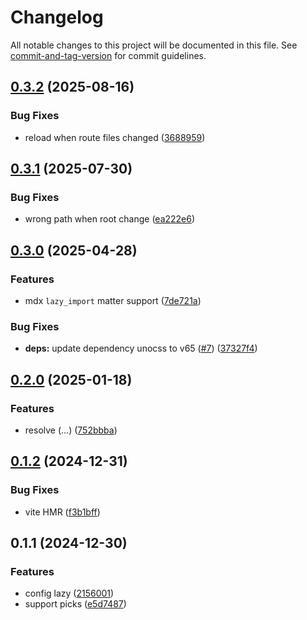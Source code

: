 # Changelog

All notable changes to this project will be documented in this file. See [commit-and-tag-version](https://github.com/absolute-version/commit-and-tag-version) for commit guidelines.

## [0.3.2](https://github.com/g-mero/vite-plugin-solid-pages/compare/v0.3.1...v0.3.2) (2025-08-16)


### Bug Fixes

* reload when route files changed ([3688959](https://github.com/g-mero/vite-plugin-solid-pages/commit/3688959a8e288bee617a6d4642ac70e22e3eb806))

## [0.3.1](https://github.com/g-mero/vite-plugin-solid-pages/compare/v0.3.0...v0.3.1) (2025-07-30)


### Bug Fixes

* wrong path when root change ([ea222e6](https://github.com/g-mero/vite-plugin-solid-pages/commit/ea222e624a40efaa82eca2ec968b1496667f8ec0))

## [0.3.0](https://github.com/g-mero/vite-plugin-solid-pages/compare/v0.2.0...v0.3.0) (2025-04-28)


### Features

* mdx `lazy_import` matter support ([7de721a](https://github.com/g-mero/vite-plugin-solid-pages/commit/7de721a755125fab3ad4fa3607e22bed75449634))


### Bug Fixes

* **deps:** update dependency unocss to v65 ([#7](https://github.com/g-mero/vite-plugin-solid-pages/issues/7)) ([37327f4](https://github.com/g-mero/vite-plugin-solid-pages/commit/37327f4a83b4c8be16ddfd2e743f85fd32c4b83c))

## [0.2.0](https://github.com/g-mero/vite-plugin-solid-pages/compare/v0.1.2...v0.2.0) (2025-01-18)


### Features

* resolve (...) ([752bbba](https://github.com/g-mero/vite-plugin-solid-pages/commit/752bbbafffe599f354427a3466f24b6447fe7a31))

## [0.1.2](https://github.com/g-mero/vite-plugin-solid-pages/compare/v0.1.1...v0.1.2) (2024-12-31)


### Bug Fixes

* vite HMR ([f3b1bff](https://github.com/g-mero/vite-plugin-solid-pages/commit/f3b1bff29724c9bc2b56ef2b150638b75158781a))

## 0.1.1 (2024-12-30)


### Features

* config lazy ([2156001](https://github.com/g-mero/vite-plugin-solid-pages/commit/215600115c0d1e2408209c2056db76670ff77be6))
* support picks ([e5d7487](https://github.com/g-mero/vite-plugin-solid-pages/commit/e5d74875f3aa4ba9d3a37c9f3820945bd043becf))
